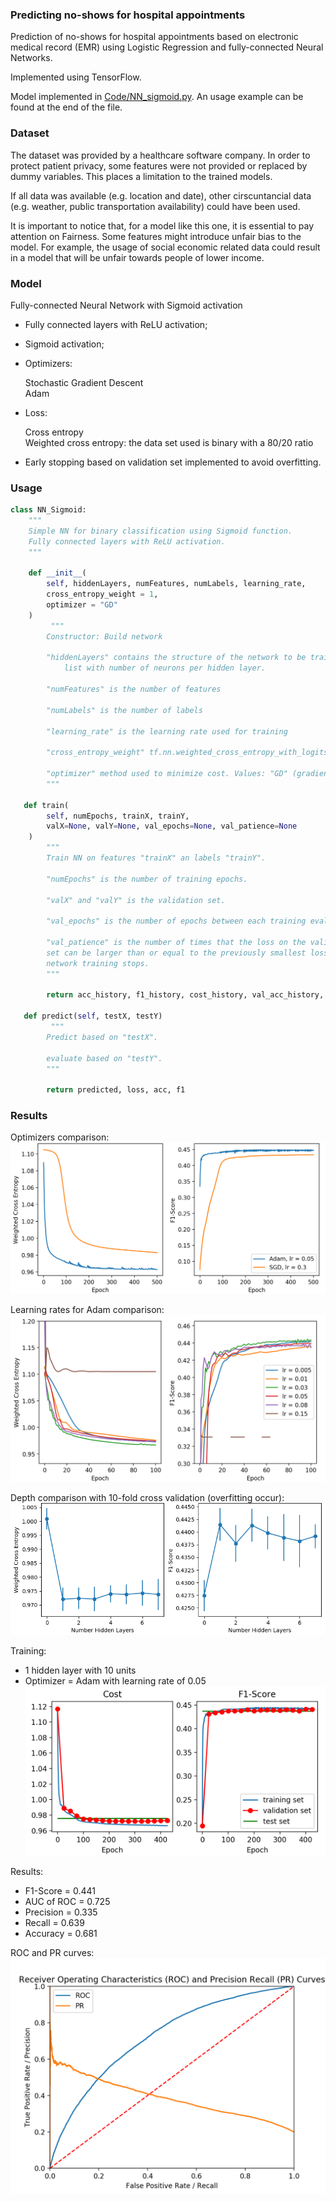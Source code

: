 ### Predicting no-shows for hospital appointments

Prediction of no-shows for hospital appointments based on electronic medical record (EMR) 
using Logistic Regression and fully-connected Neural Networks. 

Implemented using TensorFlow.

Model implemented in [Code/NN_sigmoid.py](https://github.com/mcreduardo/No_Show/blob/master/Code/NN_sigmoid.py). An usage example can be found at the end of the file.

### Dataset

The dataset was provided by a healthcare software company. In order to protect patient privacy, some features were not provided or replaced by dummy variables. This places a limitation to the trained models.

If all data was available (e.g. location and date), other cirscuntancial data (e.g. weather, public transportation availability) could have been used.

It is important to notice that, for a model like this one, it is essential to pay attention on Fairness. Some features might introduce unfair bias to the model. For example, the usage of social economic related data could result in a model that will be unfair towards people of lower income.

### Model

Fully-connected Neural Network with Sigmoid activation

* Fully connected layers with ReLU activation;
* Sigmoid activation;
* Optimizers:

   Stochastic Gradient Descent  
   Adam
* Loss:

   Cross entropy  
   Weighted cross entropy: the data set used is binary with a 80/20 ratio  
* Early stopping based on validation set implemented to avoid overfitting.

### Usage

```python
class NN_Sigmoid:
    """
    Simple NN for binary classification using Sigmoid function.
    Fully connected layers with ReLU activation.
    """

    def __init__(
        self, hiddenLayers, numFeatures, numLabels, learning_rate, 
        cross_entropy_weight = 1,
        optimizer = "GD"
    )
         """
        Constructor: Build network

        "hiddenLayers" contains the structure of the network to be trained:
            list with number of neurons per hidden layer.

        "numFeatures" is the number of features

        "numLabels" is the number of labels

        "learning_rate" is the learning rate used for training

        "cross_entropy_weight" tf.nn.weighted_cross_entropy_with_logits if != 1

        "optimizer" method used to minimize cost. Values: "GD" (gradient descent, default) or "Adam"
        """

   def train(
        self, numEpochs, trainX, trainY, 
        valX=None, valY=None, val_epochs=None, val_patience=None
    )
        """
        Train NN on features "trainX" an labels "trainY".

        "numEpochs" is the number of training epochs.
        
        "valX" and "valY" is the validation set.

        "val_epochs" is the number of epochs between each training evaluation.

        "val_patience" is the number of times that the loss on the validation 
        set can be larger than or equal to the previously smallest loss before 
        network training stops. 
        """

        return acc_history, f1_history, cost_history, val_acc_history, val_f1_history, val_cost_history, val_epoch
   
   def predict(self, testX, testY)
         """
        Predict based on "testX".
        
        evaluate based on "testY".
        """

        return predicted, loss, acc, f1
```

### Results

Optimizers comparison:  
![](Results/optimizer.png)

Learning rates for Adam comparison:  
![](Results/lr.png)

Depth comparison with 10-fold cross validation (overfitting occur):  
![](Results/nhl.png)

Training:    
* 1 hidden layer with 10 units   
* Optimizer = Adam with learning rate of 0.05     
![](Results/training.png) 

Results:  
* F1-Score = 0.441  
* AUC of ROC = 0.725  
* Precision = 0.335  
* Recall = 0.639  
* Accuracy = 0.681  



ROC and PR curves:    
![](Results/ROCPR.png)  

